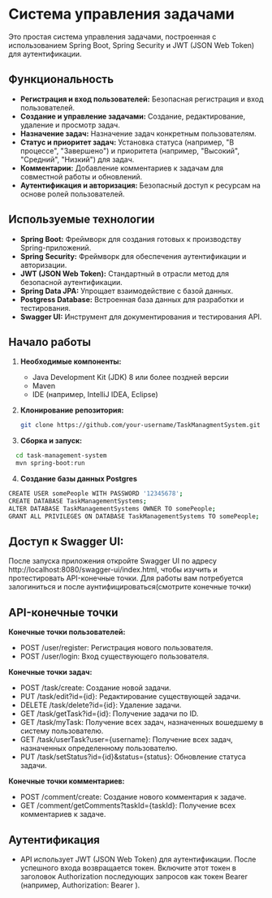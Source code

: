 # Система управления задачами

Это простая система управления задачами, построенная с использованием Spring Boot, Spring Security и JWT (JSON Web Token) для аутентификации.

## Функциональность

* **Регистрация и вход пользователей:**  Безопасная регистрация и вход пользователей.
* **Создание и управление задачами:**  Создание, редактирование, удаление и просмотр задач.
* **Назначение задач:** Назначение задач конкретным пользователям.
* **Статус и приоритет задач:**  Установка статуса (например, "В процессе", "Завершено") и приоритета (например, "Высокий", "Средний", "Низкий") для задач.
* **Комментарии:**  Добавление комментариев к задачам для совместной работы и обновлений.
* **Аутентификация и авторизация:**  Безопасный доступ к ресурсам на основе ролей пользователей.

## Используемые технологии

* **Spring Boot:**  Фреймворк для создания готовых к производству Spring-приложений.
* **Spring Security:**  Фреймворк для обеспечения аутентификации и авторизации.
* **JWT (JSON Web Token):**  Стандартный в отрасли метод для безопасной аутентификации.
* **Spring Data JPA:**  Упрощает взаимодействие с базой данных.
* **Postgress Database:**  Встроенная база данных для разработки и тестирования.
* **Swagger UI:**  Инструмент для документирования и тестирования API.

## Начало работы

1. **Необходимые компоненты:**
   * Java Development Kit (JDK) 8 или более поздней версии
   * Maven
   * IDE (например, IntelliJ IDEA, Eclipse)

2. **Клонирование репозитория:**
   ```bash
   git clone https://github.com/your-username/TaskManagmentSystem.git
    ```
3. **Сборка и запуск:**
  ```bash
    cd task-management-system
    mvn spring-boot:run
  ```
4. **Создание базы данных Postgres**
  ```bash
CREATE USER somePeople WITH PASSWORD '12345678';
CREATE DATABASE TaskManagementSystems;
ALTER DATABASE TaskManagementSystems OWNER TO somePeople;
GRANT ALL PRIVILEGES ON DATABASE TaskManagementSystems TO somePeople;
  ```
## Доступ к Swagger UI:
После запуска приложения откройте Swagger UI по адресу http://localhost:8080/swagger-ui/index.html, чтобы изучить и протестировать API-конечные точки.
Для работы вам потребуется залогиниться и после аунтифицироваться(смотрите конечные точки)
## API-конечные точки

**Конечные точки пользователей:**

* POST /user/register: Регистрация нового пользователя.
* POST /user/login: Вход существующего пользователя.

**Конечные точки задач:**

* POST /task/create: Создание новой задачи.
* PUT /task/edit?id={id}: Редактирование существующей задачи.
* DELETE /task/delete?id={id}: Удаление задачи.
* GET /task/getTask?id={id}: Получение задачи по ID.
* GET /task/myTask: Получение всех задач, назначенных вошедшему в систему пользователю.
* GET /task/userTask?user={username}: Получение всех задач, назначенных определенному пользователю.
* PUT /task/setStatus?id={id}&status={status}: Обновление статуса задачи.

**Конечные точки комментариев:**

* POST /comment/create: Создание нового комментария к задаче.
* GET /comment/getComments?taskId={taskId}: Получение всех комментариев к задаче.
## Аутентификация
* API использует JWT (JSON Web Token) для аутентификации. После успешного входа возвращается токен. Включите этот токен в заголовок Authorization последующих запросов как токен Bearer (например, Authorization: Bearer <token>).
